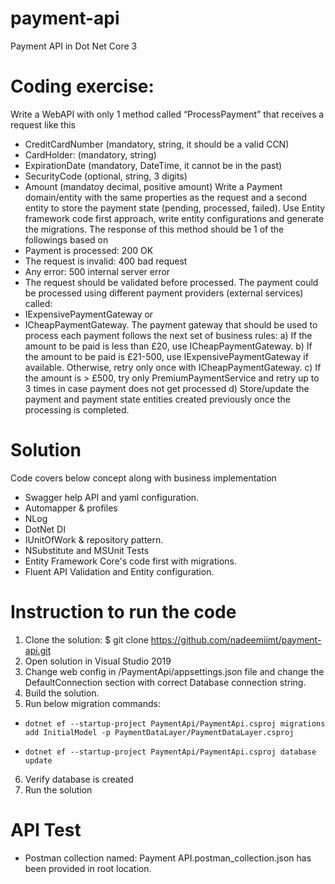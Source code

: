 # payment-api
Payment API in Dot Net Core 3

# Coding exercise:
Write a WebAPI with only 1 method called “ProcessPayment” that receives a request like this
- CreditCardNumber (mandatory, string, it should be a valid CCN)
- CardHolder: (mandatory, string)
- ExpirationDate (mandatory, DateTime, it cannot be in the past)
- SecurityCode (optional, string, 3 digits)
- Amount (mandatoy decimal, positive amount)
Write a Payment domain/entity with the same properties as the request and a second entity to store 
the payment state (pending, processed, failed). Use Entity framework code first approach, write 
entity configurations and generate the migrations.
The response of this method should be 1 of the followings based on
- Payment is processed: 200 OK
- The request is invalid: 400 bad request
- Any error: 500 internal server error
- The request should be validated before processed.
The payment could be processed using different payment providers (external services) called:
- IExpensivePaymentGateway or
- ICheapPaymentGateway.
The payment gateway that should be used to process each payment follows the next set of business 
rules:
a) If the amount to be paid is less than £20, use ICheapPaymentGateway.
b) If the amount to be paid is £21-500, use IExpensivePaymentGateway if available. Otherwise, retry
only once with ICheapPaymentGateway.
c) If the amount is > £500, try only PremiumPaymentService and retry up to 3 times in case payment
does not get processed
d) Store/update the payment and payment state entities created previously once the processing is
completed.

# Solution
Code covers below concept along with business implementation
- Swagger help API and yaml configuration.
- Automapper & profiles
- NLog
- DotNet DI
- IUnitOfWork & repository pattern.
- NSubstitute and MSUnit Tests
- Entity Framework Core's code first with migrations.
- Fluent API Validation and Entity configuration.

# Instruction to run the code
1. Clone the solution: $ git clone https://github.com/nadeemiimt/payment-api.git
2. Open solution in Visual Studio 2019
3. Change web config in /PaymentApi/appsettings.json file and change the DefaultConnection section with correct Database connection string.
4. Build the solution.
5. Run below migration commands:
-     dotnet ef --startup-project PaymentApi/PaymentApi.csproj migrations add InitialModel -p PaymentDataLayer/PaymentDataLayer.csproj
-     dotnet ef --startup-project PaymentApi/PaymentApi.csproj database update
6. Verify database is created
7. Run the solution

# API Test
- Postman collection named: Payment API.postman_collection.json has been provided in root location.
